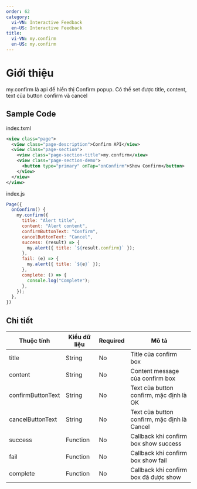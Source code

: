 ```yaml
---
order: 62
category:
  vi-VN: Interactive Feedback
  en-US: Interactive Feedback
title: 
  vi-VN: my.confirm
  en-US: my.confirm
---
```


# Giới thiệu
my.confirm là api để hiển thị Confirm popup. Có thể set được title, content, text của button confirm và cancel
## Sample Code

index.txml
```xml
<view class="page">
  <view class="page-description">Confirm API</view>
  <view class="page-section">
    <view class="page-section-title">my.confirm</view>
    <view class="page-section-demo">
      <button type="primary" onTap="onConfirm">Show Confirm</button>
    </view>
  </view>
</view>
```

index.js
```js
Page({
  onConfirm() {
    my.confirm({
      title: "Alert title",
      content: "Alert content",
      confirmButtonText: "Confirm",
      cancelButtonText: "Cancel",
      success: (result) => {
        my.alert({ title: `${result.confirm}` });
      },
      fail: (e) => {
        my.alert({ title: `${e}` });
      },
      complete: () => {
        console.log("Complete");
      },
    });
  },
})
```

## Chi tiết
| Thuộc tính     | Kiểu dữ liệu  | Required | Mô tả |
| ------- | --------------- | ------- | --------------- |
| title | String | No | Title của confirm box |
| content | String | No | Content message của confirm box |
| confirmButtonText | String | No | Text của button confirm, mặc định là OK |
| cancelButtonText | String | No | Text của button confirm, mặc định là Cancel |
| success | Function | No | Callback khi confirm box show success |
| fail | Function | No | Callback khi confirm box show fail |
| complete | Function | No | Callback khi confirm box đã được show |
